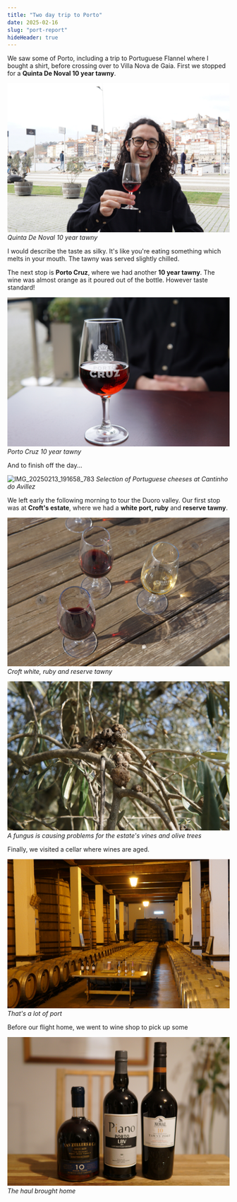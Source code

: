 ```yaml
---
title: "Two day trip to Porto"
date: 2025-02-16
slug: "port-report"
hideHeader: true
---
```


We saw some of Porto, including a trip to Portuguese Flannel where I bought a shirt, before crossing over to Villa Nova de Gaia. First we stopped for a **Quinta De Noval 10 year tawny**.

![DSC03980](DSC03980.JPG)
*Quinta De Noval 10 year tawny*

I would describe the taste as silky. It's like you're eating something which melts in your mouth. The tawny was served slightly chilled.

The next stop is **Porto Cruz**, where we had another **10 year tawny**. The wine was almost orange as it poured out of the bottle. However taste standard!

![DSC03990](DSC03990.JPG)
*Porto Cruz 10 year tawny*

And to finish off the day...

![IMG_20250213_191658_783](IMG_20250213_191658_783.jpg)
*Selection of Portuguese cheeses at Cantinho do Avillez*

We left early the following morning to tour the Duoro valley. Our first stop was at **Croft's estate**, where we had a **white port, ruby** and **reserve tawny**.

![DSC04019](DSC04019.JPG)
*Croft white, ruby and reserve tawny*

![DSC04006](DSC04006.JPG)
*A fungus is causing problems for the estate's vines and olive trees*

Finally, we visited a cellar where wines are aged.

![DSC04034](DSC04034.JPG)
*That's a lot of port*

Before our flight home, we went to wine shop to pick up some 

![DSC04042](DSC04042.JPG)
*The haul brought home*
